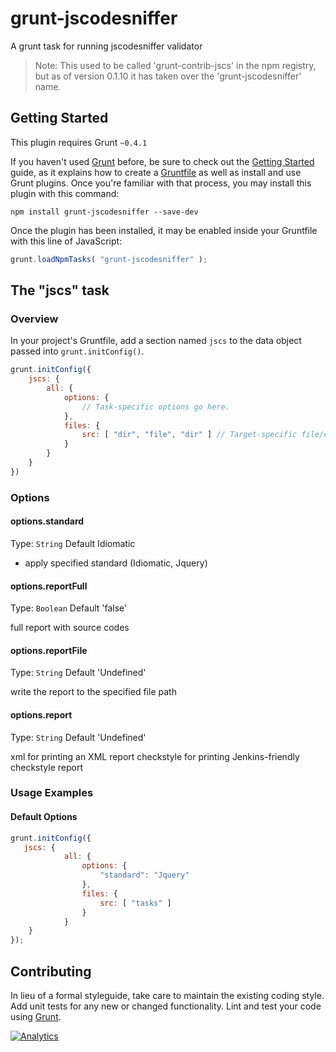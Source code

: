 # grunt-jscodesniffer

A grunt task for running jscodesniffer validator

> Note: This used to be called 'grunt-contrib-jscs' in the npm registry, but as of version 0.1.10 it has taken over the 'grunt-jscodesniffer' name.

## Getting Started
This plugin requires Grunt `~0.4.1`

If you haven't used [Grunt](http://gruntjs.com/) before, be sure to check out the [Getting Started](http://gruntjs.com/getting-started) guide, as it explains how to create a [Gruntfile](http://gruntjs.com/sample-gruntfile) as well as install and use Grunt plugins. Once you're familiar with that process, you may install this plugin with this command:

```shell
npm install grunt-jscodesniffer --save-dev
```

Once the plugin has been installed, it may be enabled inside your Gruntfile with this line of JavaScript:

```js
grunt.loadNpmTasks( "grunt-jscodesniffer" );
```

## The "jscs" task

### Overview
In your project's Gruntfile, add a section named `jscs` to the data object passed into `grunt.initConfig()`.

```js
grunt.initConfig({
	jscs: {
		all: {
			options: {
				// Task-specific options go here.
			},
			files: {
				src: [ "dir", "file", "dir" ] // Target-specific file/directory goes here.
			}
		}
	}
})
```

### Options

#### options.standard
Type: `String`
Default Idiomatic

- apply specified standard (Idiomatic, Jquery)

#### options.reportFull
Type: `Boolean`
Default 'false'

full report with source codes


#### options.reportFile
Type: `String`
Default 'Undefined'

write the report to the specified file path


#### options.report
Type: `String`
Default 'Undefined'

xml for printing an XML report
checkstyle for printing Jenkins-friendly checkstyle report

### Usage Examples

#### Default Options

```js
grunt.initConfig({
   jscs: {
			all: {
				options: {
					"standard": "Jquery"
				},
				files: {
					src: [ "tasks" ]
				}
			}
    }
});
```


## Contributing
In lieu of a formal styleguide, take care to maintain the existing coding style. Add unit tests for any new or changed functionality. Lint and test your code using [Grunt](http://gruntjs.com/).

[![Analytics](https://ga-beacon.appspot.com/UA-1150677-13/dsheiko/grunt-jscodesniffer)](http://githalytics.com/dsheiko/grunt-jscodesniffer)